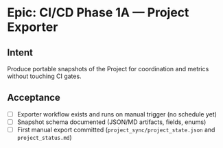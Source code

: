<!--
title: Epic: CI/CD Phase 1A — Project Exporter
labels: ["epic","CI/CD-phase:phase-1a"]
uid: ci-cd-phase1a-epic
children_uids: ["ci-cd-phase1a-workflow","ci-cd-phase1a-schema","ci-cd-phase1a-first-export"]

# snapshot semantics (create-only)
mode: create_only
frozen: true
lifecycle: seed_only

-->

# Epic: CI/CD Phase 1A — Project Exporter

## Intent
Produce portable snapshots of the Project for coordination and metrics without touching CI gates.

## Acceptance
- [ ] Exporter workflow exists and runs on manual trigger (no schedule yet)
- [ ] Snapshot schema documented (JSON/MD artifacts, fields, enums)
- [ ] First manual export committed (`project_sync/project_state.json` and `project_status.md`)
